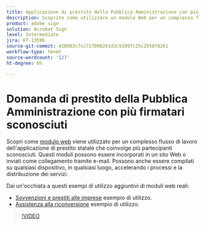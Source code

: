 ```yaml
---
title: Applicazione di prestito della Pubblica Amministrazione con più firmatari sconosciuti
description: Scoprite come utilizzare un modulo Web per un complesso flusso di lavoro relativo a un’applicazione di prestito statale che coinvolge più partecipanti sconosciuti
product: adobe sign
solution: Acrobat Sign
level: Intermediate
jira: KT-13596
source-git-commit: 428983c7cc727096261d3c92897c25c255078261
workflow-type: tm+mt
source-wordcount: '127'
ht-degree: 0%

---
```


# Domanda di prestito della Pubblica Amministrazione con più firmatari sconosciuti

Scopri come [modulo web](../sign-advanced-users/webform.md) viene utilizzato per un complesso flusso di lavoro dell&#39;applicazione di prestito statale che coinvolge più partecipanti sconosciuti. Questi moduli possono essere incorporati in un sito Web o inviati come collegamento tramite e-mail. Possono anche essere compilati su qualsiasi dispositivo, in qualsiasi luogo, accelerando i processi e la distribuzione dei servizi.

Dai un&#39;occhiata a questi esempi di utilizzo aggiuntivi di moduli web reali:

* [Sovvenzioni e prestiti alle imprese](https://experienceleague.adobe.com/docs/document-cloud-learn/sign-learning-hub/expand/recipes/gov/usecasegovgrants.html?lang=en) esempio di utilizzo.
* [Assistenza alla riconversione](https://experienceleague.adobe.com/docs/document-cloud-learn/sign-learning-hub/expand/recipes/gov/usecasegovreemployment.html?lang=en) esempio di utilizzo.

>[!VIDEO](https://video.tv.adobe.com/v/3421619?quality=12&learn=on&hidetitle=true)
